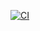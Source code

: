 [![CI](https://github.com/hbnro/servant/actions/workflows/ci.yml/badge.svg)](https://github.com/hbnro/servant/actions)
